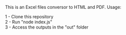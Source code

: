 This is an Excel files conversor to HTML and PDF. Usage:

1 - Clone this repository <br>
2 - Run "node index.js" <br>
3 - Access the outputs in the "out" folder